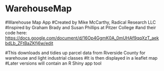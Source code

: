 # WarehouseMap

#Warehouse Map App 
#Created by Mike McCarthy, Radical Research LLC
#Inspired by Graham Brady and Susan Phillips at Pitzer College 
#and their code here: https://docs.google.com/document/d/16Op4GgmK0A_0mUHAf9qqXzT_aekbdLb_ZFtBaZKfj6w/edit

#This downloads and tidies up parcel data from Riverside County for warehouse and light industrial classes
#It is then displayed in a leaflet map
#Later versions will contain an R Shiny app tool

